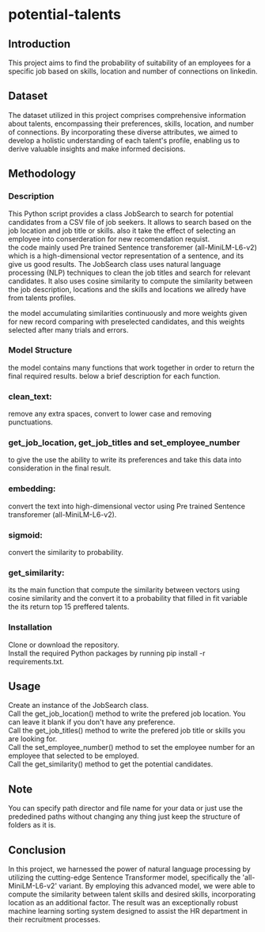 # potential-talents  
## Introduction  
This project aims to find the probability of suitability of an employees for a specific job based on skills, location and number of connections on linkedin.  
## Dataset  
The dataset utilized in this project comprises comprehensive information about talents, encompassing their preferences, skills, location, and number of connections. By incorporating these diverse attributes, we aimed to develop a holistic understanding of each talent's profile, enabling us to derive valuable insights and make informed decisions.  
## Methodology  

### Description  
This Python script provides a class JobSearch to search for potential candidates from a CSV file of job seekers. 
It allows to search based on the job location and job title or skills. also it take the effect of selecting an employee into conserderation for new recomendation requist.  
the code mainly used Pre trained Sentence transforemer (all-MiniLM-L6-v2) which is a high-dimensional vector representation of a sentence, and its give us good results. 
The JobSearch class uses natural language processing (NLP) techniques to clean the job titles and search for relevant candidates. 
It also uses cosine similarity to compute the similarity between the job description, locations and the skills and locations
we allredy have from talents profiles.  

the model accumulating similarities continuously and more weights given for new record comparing with preselected candidates, and this weights selected after many trials and errors.

### Model Structure  
the model contains many functions that work together in order to return the final required results. below a brief description for each function.  

### clean_text:  
remove any extra spaces, convert to lower case and removing punctuations.

### get_job_location, get_job_titles and set_employee_number  
to give the use the ability to write its preferences and take this data into consideration in the final result.  

### embedding:  
convert the text into high-dimensional vector using Pre trained Sentence transforemer (all-MiniLM-L6-v2).  

### sigmoid:  
convert the similarity to probability.  

### get_similarity:  
its the main function that compute the similarity between vectors using cosine similarity and the convert it to a probability that filled in fit variable the its return top 15 preffered talents.

### Installation  
Clone or download the repository.  
Install the required Python packages by running pip install -r requirements.txt.

## Usage  
Create an instance of the JobSearch class.  
Call the get_job_location() method to write the prefered job location. You can leave it blank if you don't have any preference.  
Call the get_job_titles() method to write the prefered job title or skills you are looking for.  
Call the set_employee_number() method to set the employee number for an employee that selected to be employed.  
Call the get_similarity() method to get the potential candidates.  

## Note  
You can specify path director and file name for your data or just use the prededined paths without changing any thing just keep the structure of folders as it is.


## Conclusion  

In this project, we harnessed the power of natural language processing by utilizing the cutting-edge Sentence Transformer model, specifically the 'all-MiniLM-L6-v2' variant. By employing this advanced model, we were able to compute the similarity between talent skills and desired skills, incorporating location as an additional factor. The result was an exceptionally robust machine learning sorting system designed to assist the HR department in their recruitment processes.
